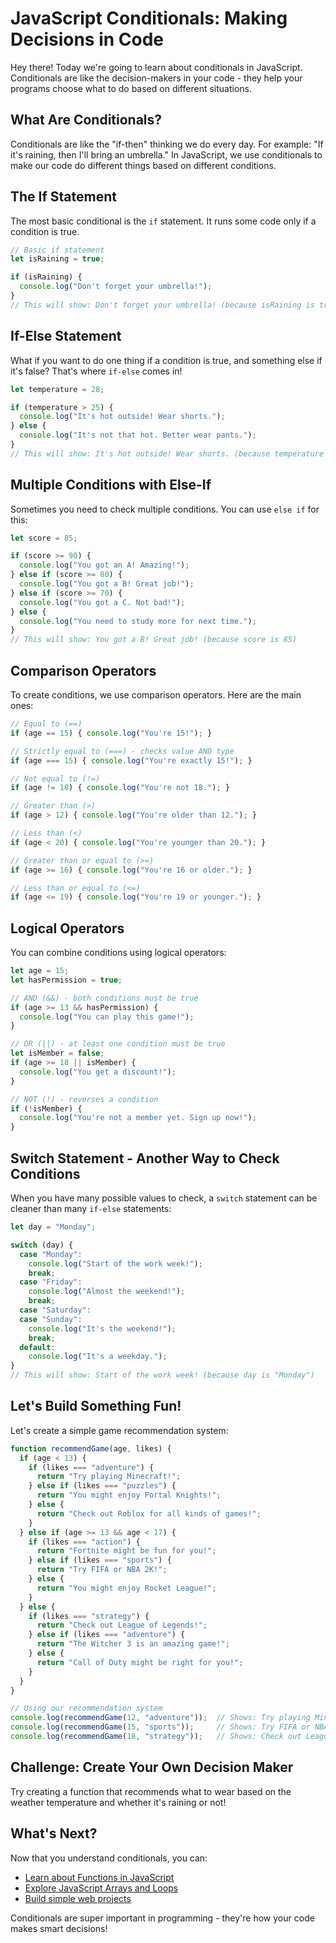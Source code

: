 # JavaScript Conditionals: Making Decisions in Code

Hey there! Today we're going to learn about conditionals in JavaScript. Conditionals are like the decision-makers in your code - they help your programs choose what to do based on different situations.

## What Are Conditionals?

Conditionals are like the "if-then" thinking we do every day. For example: "If it's raining, then I'll bring an umbrella." In JavaScript, we use conditionals to make our code do different things based on different conditions.

## The If Statement

The most basic conditional is the `if` statement. It runs some code only if a condition is true.

```javascript
// Basic if statement
let isRaining = true;

if (isRaining) {
  console.log("Don't forget your umbrella!");
}
// This will show: Don't forget your umbrella! (because isRaining is true)
```

## If-Else Statement

What if you want to do one thing if a condition is true, and something else if it's false? That's where `if-else` comes in!

```javascript
let temperature = 28;

if (temperature > 25) {
  console.log("It's hot outside! Wear shorts.");
} else {
  console.log("It's not that hot. Better wear pants.");
}
// This will show: It's hot outside! Wear shorts. (because temperature > 25)
```

## Multiple Conditions with Else-If

Sometimes you need to check multiple conditions. You can use `else if` for this:

```javascript
let score = 85;

if (score >= 90) {
  console.log("You got an A! Amazing!");
} else if (score >= 80) {
  console.log("You got a B! Great job!");
} else if (score >= 70) {
  console.log("You got a C. Not bad!");
} else {
  console.log("You need to study more for next time.");
}
// This will show: You got a B! Great job! (because score is 85)
```

## Comparison Operators

To create conditions, we use comparison operators. Here are the main ones:

```javascript
// Equal to (==)
if (age == 15) { console.log("You're 15!"); }

// Strictly equal to (===) - checks value AND type
if (age === 15) { console.log("You're exactly 15!"); }

// Not equal to (!=)
if (age != 18) { console.log("You're not 18."); }

// Greater than (>)
if (age > 12) { console.log("You're older than 12."); }

// Less than (<)
if (age < 20) { console.log("You're younger than 20."); }

// Greater than or equal to (>=)
if (age >= 16) { console.log("You're 16 or older."); }

// Less than or equal to (<=)
if (age <= 19) { console.log("You're 19 or younger."); }
```

## Logical Operators

You can combine conditions using logical operators:

```javascript
let age = 15;
let hasPermission = true;

// AND (&&) - both conditions must be true
if (age >= 13 && hasPermission) {
  console.log("You can play this game!");
}

// OR (||) - at least one condition must be true
let isMember = false;
if (age >= 18 || isMember) {
  console.log("You get a discount!");
}

// NOT (!) - reverses a condition
if (!isMember) {
  console.log("You're not a member yet. Sign up now!");
}
```

## Switch Statement - Another Way to Check Conditions

When you have many possible values to check, a `switch` statement can be cleaner than many `if-else` statements:

```javascript
let day = "Monday";

switch (day) {
  case "Monday":
    console.log("Start of the work week!");
    break;
  case "Friday":
    console.log("Almost the weekend!");
    break;
  case "Saturday":
  case "Sunday":
    console.log("It's the weekend!");
    break;
  default:
    console.log("It's a weekday.");
}
// This will show: Start of the work week! (because day is "Monday")
```

## Let's Build Something Fun!

Let's create a simple game recommendation system:

```javascript
function recommendGame(age, likes) {
  if (age < 13) {
    if (likes === "adventure") {
      return "Try playing Minecraft!";
    } else if (likes === "puzzles") {
      return "You might enjoy Portal Knights!";
    } else {
      return "Check out Roblox for all kinds of games!";
    }
  } else if (age >= 13 && age < 17) {
    if (likes === "action") {
      return "Fortnite might be fun for you!";
    } else if (likes === "sports") {
      return "Try FIFA or NBA 2K!";
    } else {
      return "You might enjoy Rocket League!";
    }
  } else {
    if (likes === "strategy") {
      return "Check out League of Legends!";
    } else if (likes === "adventure") {
      return "The Witcher 3 is an amazing game!";
    } else {
      return "Call of Duty might be right for you!";
    }
  }
}

// Using our recommendation system
console.log(recommendGame(12, "adventure"));  // Shows: Try playing Minecraft!
console.log(recommendGame(15, "sports"));     // Shows: Try FIFA or NBA 2K!
console.log(recommendGame(18, "strategy"));   // Shows: Check out League of Legends!
```

## Challenge: Create Your Own Decision Maker

Try creating a function that recommends what to wear based on the weather temperature and whether it's raining or not!

## What's Next?

Now that you understand conditionals, you can:

- [Learn about Functions in JavaScript](/guide/javascript-functions)
- [Explore JavaScript Arrays and Loops](/guide/javascript-arrays-loops)
- [Build simple web projects](/guide/javascript-web-projects)

Conditionals are super important in programming - they're how your code makes smart decisions!